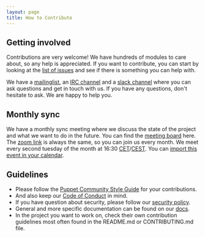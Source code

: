 ```yaml
---
layout: page
title: How to Contribute
---
```


## Getting involved

Contributions are very welcome! We have hundreds of modules to care about, so any help is appreciated.
If you want to contribute, you can start by looking at the [list of issues](https://github.com/issues?q=is%3Aopen+is%3Aissue+user%3Avoxpupuli+archived%3Afalse+sort%3Acreated-desc) and see if there is something you can help with.

We have a [mailinglist](https://groups.io/g/voxpupuli/), an [IRC channel](ircs://irc.libera.chat:6697/voxpupuli) and a [slack channel](https://puppetcommunity.slack.com/messages/voxpupuli/) where you can ask questions and get in touch with us.
If you have any questions, don't hesitate to ask. We are happy to help you.

## Monthly sync

We have a monthly sync meeting where we discuss the state of the project and what we want to do in the future. You can find the [meeting board](https://github.com/orgs/voxpupuli/projects/10/) here. The [zoom link](https://perforce.zoom.us/j/91219793310?pwd=M0pPRklhd0lhL2V6ZldQd1BZRCsvQT09) is always the same, so you can join us every month. We meet every second tuesday of the month at 16:30 [CET](https://www.timeanddate.com/time/zones/cet)/[CEST](https://www.timeanddate.com/time/zones/cest). You can [import this event in your calendar](voxpupuli-monthly-sync.ics).

<p id="nextmeeting"></p>

## Guidelines

- Please follow the [Puppet Community Style Guide](https://puppet.com/docs/puppet/latest/style_guide.html) for your contributions.
- And also keep our [Code of Conduct](https://voxpupuli.org/coc/) in mind.
- If you have question about security, please follow our [security policy](https://voxpupuli.org/security/).
- General and more specific documentation can be found on our [docs](https://voxpupuli.org/docs/).
- In the project you want to work on, check their own contribution guidelines most often found in the README.md or CONTRIBUTING.md file.

<script src="https://momentjs.com/downloads/moment.min.js"></script>
<script src="https://momentjs.com/downloads/moment-timezone-with-data-10-year-range.js"></script>
<script type="application/javascript">
const myTimeZone = moment.tz.guess();
const eventTimeZone = "Europe/Berlin";

let nextMeeting = moment.tz(eventTimeZone).startOf('month').add(1, 'week').hours(16).minutes(30);
dayOffset = 2 - nextMeeting.day();
if (dayOffset < 0) dayOffset += 7;
nextMeeting.add(dayOffset, 'days');

if (nextMeeting.isBefore(moment.tz(eventTimeZone).add(1, 'hour'))) {
  nextMeeting = moment.tz(eventTimeZone).startOf('month').add(1, 'month').add(1, 'week').hours(16).minutes(30);
  dayOffset = 2 - nextMeeting.day();
  if (dayOffset < 0) dayOffset += 7;
  nextMeeting.add(dayOffset, 'days');
}

document.getElementById('nextmeeting').innerHTML += "Next monthly sync: " + nextMeeting.tz(myTimeZone).calendar() + " (" +
 nextMeeting.tz(myTimeZone).format() + ")";
</script>
